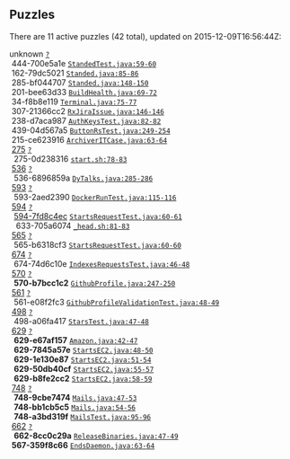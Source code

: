 ## Puzzles

There are 11 active puzzles (42 total), updated on 2015-12-09T16:56:44Z:


unknown [`?`](../blob/master/?)<br/>
&nbsp;444-700e5a1e [`StandedTest.java:59-60`](../blob/master/rultor-drain/src/test/java/com/rultor/drain/StandedTest.java#L59-L60)<br/>
&nbsp;162-79dc5021 [`Standed.java:85-86`](../blob/master/rultor-drain/src/main/java/com/rultor/drain/Standed.java#L85-L86)<br/>
&nbsp;285-bf044707 [`Standed.java:148-150`](../blob/master/rultor-drain/src/main/java/com/rultor/drain/Standed.java#L148-L150)<br/>
&nbsp;201-bee63d33 [`BuildHealth.java:69-72`](../blob/master/rultor-widget/src/main/java/com/rultor/widget/BuildHealth.java#L69-L72)<br/>
&nbsp;34-f8b8e119 [`Terminal.java:75-77`](../blob/master/rultor-base/src/main/java/com/rultor/shell/Terminal.java#L75-L77)<br/>
&nbsp;307-21366cc2 [`RxJiraIssue.java:146-146`](../blob/master/rultor-base/src/main/java/com/rultor/ext/jira/RxJiraIssue.java#L146-L146)<br/>
&nbsp;238-d7aca987 [`AuthKeysTest.java:82-82`](../blob/master/rultor-web/src/test/java/com/rultor/web/AuthKeysTest.java#L82-L82)<br/>
&nbsp;439-04d567a5 [`ButtonRsTest.java:249-254`](../blob/master/rultor-web/src/test/java/com/rultor/web/ButtonRsTest.java#L249-L254)<br/>
&nbsp;215-ce623916 [`ArchiverITCase.java:63-64`](../blob/master/rultor-users/src/test/java/com/rultor/users/pgsql/ArchiverITCase.java#L63-L64)<br/>
&nbsp;[275](https://github.com/rultor/rultor/issues/275) [`?`](../blob/master/?)<br/>
&nbsp;&nbsp;275-0d238316 [`start.sh:78-83`](../blob/master/rultor-conveyer/src/main/resources/start.sh#L78-L83)<br/>
&nbsp;[536](https://github.com/yegor256/rultor/issues/536) [`?`](../blob/master/?)<br/>
&nbsp;&nbsp;536-6896859a [`DyTalks.java:285-286`](../blob/master/src/main/java/com/rultor/dynamo/DyTalks.java#L285-L286)<br/>
&nbsp;[593](https://github.com/yegor256/rultor/issues/593) [`?`](../blob/master/?)<br/>
&nbsp;&nbsp;593-2aed2390 [`DockerRunTest.java:115-116`](../blob/master/src/test/java/com/rultor/agents/req/DockerRunTest.java#L115-L116)<br/>
&nbsp;[594](https://github.com/yegor256/rultor/issues/594) [`?`](../blob/master/?)<br/>
&nbsp;&nbsp;[594-7fd8c4ec](https://github.com/yegor256/rultor/issues/633) [`StartsRequestTest.java:60-61`](../blob/master/src/test/java/com/rultor/agents/req/StartsRequestTest.java#L60-L61)<br/>
&nbsp;&nbsp;&nbsp;633-705a6074 [`_head.sh:81-83`](../blob/master/src/main/resources/com/rultor/agents/req/_head.sh#L81-L83)<br/>
&nbsp;[565](https://github.com/yegor256/rultor/issues/565) [`?`](../blob/master/?)<br/>
&nbsp;&nbsp;565-b6318cf3 [`StartsRequestTest.java:60-60`](../blob/master/src/test/java/com/rultor/agents/req/StartsRequestTest.java#L60-L60)<br/>
&nbsp;[674](https://github.com/yegor256/rultor/issues/674) [`?`](../blob/master/?)<br/>
&nbsp;&nbsp;674-74d6c10e [`IndexesRequestsTest.java:46-48`](../blob/master/src/test/java/com/rultor/agents/github/IndexesRequestsTest.java#L46-L48)<br/>
&nbsp;[570](https://github.com/yegor256/rultor/issues/570) [`?`](../blob/master/?)<br/>
&nbsp;&nbsp;**570-b7bcc1c2** [`GithubProfile.java:247-250`](../blob/master/src/main/java/com/rultor/profiles/GithubProfile.java#L247-L250)<br/>
&nbsp;[561](https://github.com/yegor256/rultor/issues/561) [`?`](../blob/master/?)<br/>
&nbsp;&nbsp;561-e08f2fc3 [`GithubProfileValidationTest.java:48-49`](../blob/master/src/test/java/com/rultor/profiles/GithubProfileValidationTest.java#L48-L49)<br/>
&nbsp;[498](https://github.com/yegor256/rultor/issues/498) [`?`](../blob/master/?)<br/>
&nbsp;&nbsp;498-a06fa417 [`StarsTest.java:47-48`](../blob/master/src/test/java/com/rultor/agents/github/StarsTest.java#L47-L48)<br/>
&nbsp;[629](https://github.com/yegor256/rultor/issues/629) [`?`](../blob/master/?)<br/>
&nbsp;&nbsp;**629-e67af157** [`Amazon.java:42-47`](../blob/master/src/main/java/com/rultor/agents/ec2/Amazon.java#L42-L47)<br/>
&nbsp;&nbsp;**629-7845a57e** [`StartsEC2.java:48-50`](../blob/master/src/main/java/com/rultor/agents/ec2/StartsEC2.java#L48-L50)<br/>
&nbsp;&nbsp;**629-1e130e87** [`StartsEC2.java:51-54`](../blob/master/src/main/java/com/rultor/agents/ec2/StartsEC2.java#L51-L54)<br/>
&nbsp;&nbsp;**629-50db40cf** [`StartsEC2.java:55-57`](../blob/master/src/main/java/com/rultor/agents/ec2/StartsEC2.java#L55-L57)<br/>
&nbsp;&nbsp;**629-b8fe2cc2** [`StartsEC2.java:58-59`](../blob/master/src/main/java/com/rultor/agents/ec2/StartsEC2.java#L58-L59)<br/>
&nbsp;[748](https://github.com/yegor256/rultor/issues/748) [`?`](../blob/master/?)<br/>
&nbsp;&nbsp;**748-9cbe7474** [`Mails.java:47-53`](../blob/master/src/main/java/com/rultor/agents/Mails.java#L47-L53)<br/>
&nbsp;&nbsp;**748-bb1cb5c5** [`Mails.java:54-56`](../blob/master/src/main/java/com/rultor/agents/Mails.java#L54-L56)<br/>
&nbsp;&nbsp;**748-a3bd319f** [`MailsTest.java:95-96`](../blob/master/src/test/java/com/rultor/agents/MailsTest.java#L95-L96)<br/>
&nbsp;[662](https://github.com/yegor256/rultor/issues/662) [`?`](../blob/master/?)<br/>
&nbsp;&nbsp;**662-8cc0c29a** [`ReleaseBinaries.java:47-49`](../blob/master/src/main/java/com/rultor/agents/github/ReleaseBinaries.java#L47-L49)<br/>
&nbsp;**567-359f8c66** [`EndsDaemon.java:63-64`](../blob/master/src/main/java/com/rultor/agents/daemons/EndsDaemon.java#L63-L64)<br/>
